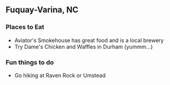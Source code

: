 ## Fuquay-Varina, NC

### Places to Eat

- Aviator's Smokehouse has great food and is a local brewery
- Try Dame's Chicken and Waffles in Durham (yummm...)

### Fun things to do

- Go hiking at Raven Rock or Umstead
